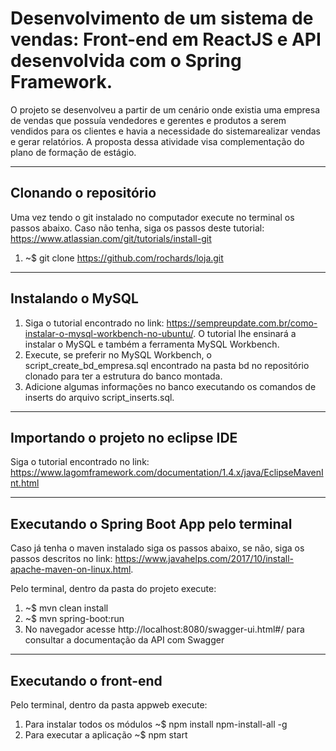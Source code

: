 # Desenvolvimento de um sistema de vendas:  Front-end em ReactJS e API desenvolvida com o Spring Framework.

O projeto se desenvolveu a partir de um cenário onde existia uma empresa de vendas que possuía vendedores  e  gerentes  e  produtos  a  serem  vendidos  para  os  clientes  e  havia  a  necessidade  do  sistemarealizar vendas e gerar relatórios.
A proposta dessa atividade visa complementação do plano de formação de estágio.

---

## Clonando o repositório

Uma vez tendo o git instalado no computador execute no terminal os passos abaixo. Caso não tenha, siga os passos deste tutorial: https://www.atlassian.com/git/tutorials/install-git

1. ~$ git clone https://github.com/rochards/loja.git

---

## Instalando o MySQL

1. Siga o tutorial encontrado no link: https://sempreupdate.com.br/como-instalar-o-mysql-workbench-no-ubuntu/. O tutorial lhe ensinará a instalar o MySQL e também a ferramenta MySQL Workbench.
2. Execute, se preferir no MySQL Workbench, o script_create_bd_empresa.sql encontrado na pasta bd no repositório clonado para ter a estrutura do banco montada.
3. Adicione algumas informações no banco executando os comandos de inserts do arquivo script_inserts.sql.

---

## Importando o projeto no eclipse IDE

Siga o tutorial encontrado no link: https://www.lagomframework.com/documentation/1.4.x/java/EclipseMavenInt.html

---

## Executando o Spring Boot App pelo terminal

Caso já tenha o maven instalado siga os passos abaixo, se não, siga os passos descritos no link: https://www.javahelps.com/2017/10/install-apache-maven-on-linux.html. 

Pelo terminal, dentro da pasta do projeto execute:

1. ~$ mvn clean install
2. ~$ mvn spring-boot:run
3. No navegador acesse http://localhost:8080/swagger-ui.html#/ para consultar a documentação da API com Swagger

---

## Executando o front-end

Pelo terminal, dentro da pasta appweb execute:
1. Para instalar todos os módulos ~$ npm install npm-install-all -g
2. Para executar a aplicação ~$ npm start

